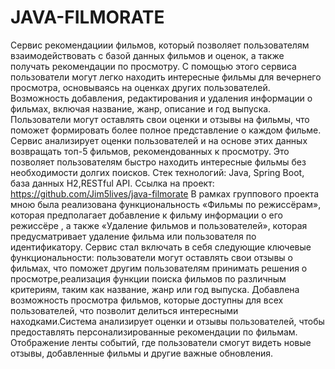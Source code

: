 # JAVA-FILMORATE
Сервис рекомендациии фильмов, который позволяет пользователям взаимодействовать с базой данных фильмов и оценок, а также получать рекомендации по просмотру. С помощью этого сервиса пользователи могут легко находить интересные фильмы для вечернего просмотра, основываясь на оценках других пользователей. Возможность добавления, редактирования и удаления информации о фильмах, включая название, жанр, описание и год выпуска. Пользователи могут оставлять свои оценки и отзывы на фильмы, что поможет формировать более полное представление о каждом фильме. Сервис анализирует оценки пользователей и на основе этих данных возвращать топ-5 фильмов, рекомендованных к просмотру. Это позволяет пользователям быстро находить интересные фильмы без необходимости долгих поисков.
Стек технологий: Java, Spring Boot, база данных Н2,RESTful API.
Ссылка на проект: https://github.com/Jim5lives/java-filmorate
В рамках группового проекта мною была реализована функциональность «Фильмы по режиссёрам», которая предполагает добавление к фильму информации о его режиссёре , а также «Удаление фильмов и пользователей», которая предусматривает удаление фильма или пользователя по идентификатору. 
Сервис стал включать в себя следующие ключевые функциональности: пользователи могут оставлять свои отзывы о фильмах, что поможет другим пользователям принимать решения о просмотре,реализация функции поиска фильмов по различным критериям, таким как название, жанр или год выпуска. Добавлена возможность просмотра фильмов, которые доступны для всех пользователей, что позволит делиться интересными находками.Система анализирует оценки и отзывы пользователей, чтобы предоставлять персонализированные рекомендации по фильмам. Отображение ленты событий, где пользователи смогут видеть новые отзывы, добавленные фильмы и другие важные обновления.
